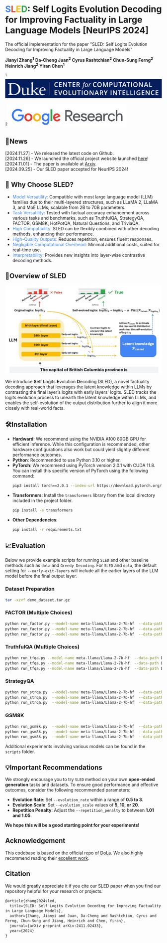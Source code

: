 # <span style="color:#4285F4">S</span><span style="color:#EA4335">L</span><span style="color:#FBBC04">E</span><span style="color:#34A853">D</span>: Self Logits Evolution Decoding for Improving Factuality in Large Language Models [NeurIPS 2024]
The official implementation for the paper "SLED: Self Logits Evolution Decoding for Improving Factuality in Large Language Models"

**Jianyi Zhang<sup>1</sup>** **Da-Cheng Juan<sup>2</sup>** **Cyrus Rashtchian<sup>2</sup>** **Chun-Sung Ferng<sup>2</sup>** **Heinrich Jiang<sup>2</sup>** **Yiran Chen<sup>1</sup>**

[//]: # ([<sup>1</sup>]&#40;https://cei.pratt.duke.edu/&#41; ![Duke University Logo]&#40;assets/cei_log.jpg&#41;[<sup>2</sup>]&#40;https://research.google.com/&#41; ![Google Research Logo]&#40;assets/google_log.jpg&#41;)

<sup>1</sup>[![Duke University Logo](assets/cei_log.jpg)](https://cei.pratt.duke.edu/)

<sup>2</sup>[![Google Research Logo](assets/google_log.jpg)](https://research.google.com/)


## 📌News
[2024.11.27] - We released the latest code on Github.  
[2024.11.26] - We launched the official project website launched [here](https://jayzhang42.github.io/sled_page/)!  
[2024.11.01] - The paper is available at [Arxiv](https://arxiv.org/abs/2411.02433).  
[2024.09.25] - Our SLED paper accepted for NeurIPS 2024!  


## 🧨 Why Choose SLED?

- <span style="color:#4285F4">Model Versatility:</span> Compatible with most large language model (LLM) families due to their multi-layered structures, such as LLaMA 2, LLaMA 3, and MoE LLMs; scalable from 2B to 70B parameters.
- <span style="color:#4285F4">Task Versatility:</span> Tested with factual accuracy enhancement across various tasks and benchmarks, such as TruthfulQA, StrategyQA, FACTOR, GSM8K, HotPotQA, Natural Questions, and TriviaQA.
- <span style="color:#4285F4">High Compatibility:</span> SLED can be flexibly combined with other decoding methods, enhancing their performance.  
- <span style="color:#4285F4">High-Quality Outputs:</span> Reduces repetition, ensures fluent responses.  
- <span style="color:#4285F4">Negligible Computational Overhead:</span> Minimal additional costs, suited for real-time use.  
- <span style="color:#4285F4">Interpretability:</span> Provides new insights into layer-wise contrastive decoding methods.  


## 🔮Overview of SLED
![SLED](assets/sled_framework.jpg)

We introduce <strong>S</strong>elf <strong>L</strong>ogits <strong>E</strong>volution <strong>D</strong>ecoding (SLED), a novel factuality decoding approach that leverages the latent knowledge within LLMs by contrasting the final layer’s logits with early layers' logits. SLED tracks the logits evolution process to unearth the latent knowledge within LLMs, and enables the self-evolution of the output distribution further to align it more closely with real-world facts.  


## 🛠Installation
- **Hardward**: We recommend using the NVIDIA A100 80GB GPU for efficient inference. While this configuration is recommended, other hardware configurations also work but could yield slightly different performance outcomes.
- **Python**: Recommended to use Python 3.10 or higher.
- **PyTorch**: We recommend using PyTorch version 2.0.1 with CUDA 11.8. You can install this specific version of PyTorch using the following command:
  ```bash
  pip3 install torch==2.0.1 --index-url https://download.pytorch.org/whl/cu118
  ```
- **Transformers**: Install the `transformers` library from the local directory included in the project folder.
  ```bash
  pip install -e transformers
  ```
- **Other Dependencies**: 
  ```bash
  pip install -r requirements.txt
  ```

## 📈Evaluation
Below we provide example scripts for running `SLED` and other baseline methods such as `dola` and `Greedy Decoding`. For `SLED` and `dola`, the default setting for `--early-exit-layers` will include all the earlier layers of the LLM model before the final output layer. 

### Dataset Preparation
```bash
tar -xzvf demo_dataset.tar.gz
```

### FACTOR (Multiple Choices)
  
```bash
python run_factor.py --model-name meta-llama/Llama-2-7b-hf  --data-path Data/FACTOR/wiki_factor.csv  --output-path output-path.json --num-gpus 1 --decoding_method VanillaGreedy
python run_factor.py --model-name meta-llama/Llama-2-7b-hf  --data-path Data/FACTOR/wiki_factor.csv  --output-path output-path.json --num-gpus 1 --decoding_method dola
python run_factor.py --model-name meta-llama/Llama-2-7b-hf  --data-path Data/FACTOR/wiki_factor.csv  --output-path output-path.json --num-gpus 1 --decoding_method SLED --evolution_rate 2  --evolution_scale 10
```

### TruthfulQA (Multiple Choices)
  
```bash
python run_tfqa.py --model-name meta-llama/Llama-2-7b-hf  --data-path Data/TruthfulQA --output-path output-path.json --num-gpus 1 --decoding_method VanillaGreedy
python run_tfqa.py --model-name meta-llama/Llama-2-7b-hf  --data-path Data/TruthfulQA --output-path output-path.json --num-gpus 1 --decoding_method dola
python run_tfqa.py --model-name meta-llama/Llama-2-7b-hf  --data-path Data/TruthfulQA --output-path output-path.json --num-gpus 1 --decoding_method SLED --evolution_rate 2.5  --evolution_scale 75
```

### StrategyQA 
  
```bash
python run_strqa.py  --model-name meta-llama/Llama-2-7b-hf  --data-path Data/StrategyQA --output-path output-path.json --num-gpus 1 --decoding_method VanillaGreedy
python run_strqa.py  --model-name meta-llama/Llama-2-7b-hf  --data-path Data/StrategyQA --output-path output-path.json --num-gpus 1 --decoding_method dola
python run_strqa.py  --model-name meta-llama/Llama-2-7b-hf  --data-path Data/StrategyQA --output-path output-path.json --num-gpus 1 --decoding_method SLED --evolution_rate 1.75 --evolution_scale 5
```

### GSM8K
  
```bash
python run_gsm8k.py  --model-name meta-llama/Llama-2-7b-hf  --data-path Data/gsm8k_test --output-path output-path.json --num-gpus 1 --decoding_method VanillaGreedy
python run_gsm8k.py  --model-name meta-llama/Llama-2-7b-hf  --data-path Data/gsm8k_test --output-path output-path.json --num-gpus 1 --decoding_method dola
python run_gsm8k.py  --model-name meta-llama/Llama-2-7b-hf  --data-path Data/gsm8k_test --output-path output-path.json --num-gpus 1 --decoding_method SLED --evolution_rate 2 --evolution_scale 10
```
Additional experiments involving various models can be found in the `scripts` folder.


## 💡Important Recommendations


We strongly encourage you to try `SLED` method on your own **open-ended generation** tasks and datasets. To ensure good performance and effective outcomes, consider the following recommended parameters:

- **Evolution Rate**: Set `--evolution_rate` within a range of **0.5 to 3**. 
- **Evolution Scale**: Set `--evolution_scale` values of **5, 10, or 20**. 
- **Repetition Penalty**: Adjust the `--repetition_penalty` to between **1.01 and 1.05**.

**We hope this will be a good starting point for your experiments!**



## Acknowledgement

This codebase is based on the official repo of [DoLa](https://github.com/voidism/DoLa). We also highly recommend reading their [excellent work](https://arxiv.org/abs/2309.03883).


## Citation

We would greatly appreciate it if you cite our SLED paper when you find our repository helpful for your research or projects.
```
@article{zhang2024sled,
  title={SLED: Self Logits Evolution Decoding for Improving Factuality in Large Language Models},
  author={Zhang, Jianyi and Juan, Da-Cheng and Rashtchian, Cyrus and Ferng, Chun-Sung and Jiang, Heinrich and Chen, Yiran},
  journal={arXiv preprint arXiv:2411.02433},
  year={2024}
}
```















